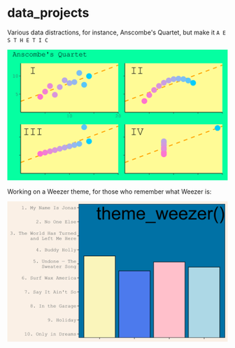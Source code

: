 # data_projects

Various data distractions, for instance, Anscombe's Quartet, but make it `A E S T H E T I C`

![](anscombe/anscombe.png)

Working on a Weezer theme, for those who remember what Weezer is:

![](weezer/weezer2.png)
